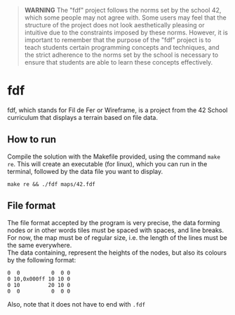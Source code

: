 > **WARNING** The "fdf" project follows the norms set by the school 42, which some people may not agree with. Some users may feel that the structure of the project does not look aesthetically pleasing or intuitive due to the constraints imposed by these norms. However, it is important to remember that the purpose of the "fdf" project is to teach students certain programming concepts and techniques, and the strict adherence to the norms set by the school is necessary to ensure that students are able to learn these concepts effectively.

# fdf
fdf, which stands for Fil de Fer or Wireframe, is a project from the 42 School curriculum that displays a terrain based on file data.

## How to run
Compile the solution with the Makefile provided, using the command `make re`. This will create an executable (for linux), which 
you can run in the terminal, followed by the data file you want to display.
```
make re && ./fdf maps/42.fdf
```

## File format
The file format accepted by the program is very precise, the data forming nodes or in other words tiles must be spaced with spaces,
and line breaks. For now, the map must be of regular size, i.e. the length of the lines must be the same everywhere.\
The data containing, represent the heights of the nodes, but also its colours by the following format:
```
0  0          0  0 0
0 10,0x000ff 10 10 0
0 10         20 10 0
0  0          0  0 0
```
Also, note that it does not have to end with `.fdf`
